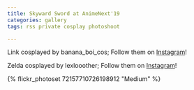 ```yaml
---
title: Skyward Sword at AnimeNext'19
categories: gallery
tags: rss private cosplay photoshoot

---
```


Link cosplayed by banana_boi_cos; Follow them on [Instagram](https://www.instagram.com/banana_boi_cos)!

Zelda cosplayed by lexlooother; Follow them on [Instagram](https://www.instagram.com/lexlooother)!

{% flickr_photoset 72157710726198912 "Medium" %}